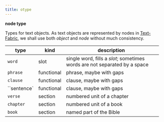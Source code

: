 ```yaml
---
title: otype
---
```


**node type**

Types for text objects.
As text objects are represented by nodes in
[Text-Fabric]({{tfd}}),
we shall use both *object* and *node* without much consistency.  

type|kind|description
---|---|---
`word`         |slot          |single word, fills a *slot*; sometimes words are not separated by a space
`phrase`       |functional    |phrase, maybe with gaps
`clause`       |functional    |clause, maybe with gaps
``sentence`     |functional    |clause, maybe with gaps
`verse`        |section       |numbered unit of a chapter
`chapter`      |section       |numbered unit of a book
`book`         |section       |named part of the Bible
